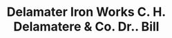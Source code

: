 ---
doi: 10.7916/D8BG4137
date_other: '1880'
date_other_textual: 1880-1889
form: printed ephemera
genre:
- Invoices
name:
- Delamater Iron Works C. H. Delamatere & Co. Dr.
object_in_context_url: https://biggert.cul.columbia.edu/items/view/ave_biggert_00976
subject_hierarchical_geographic:
- New York, New York, United States
subject_name:
- Delamater Iron Works C. H. Delamatere & Co. Dr.
title: Delamater Iron Works C. H. Delamatere & Co. Dr.. Bill
sort_title: Delamater Iron Works C. H. Delamatere & Co. Dr.. Bill
call_number: ave_biggert_00976
coordinates:
- 40.71277777777778,-74.00583333333333
pid: ave_biggert_00976
identifiers: ave_biggert_00976
thumbnail: https://derivativo-1.library.columbia.edu/iiif/2/ldpd:344416/full/!256,256/0/native.jpg
permalink: "/items/ave_biggert_00976/"
layout: iiif-image-page
---
